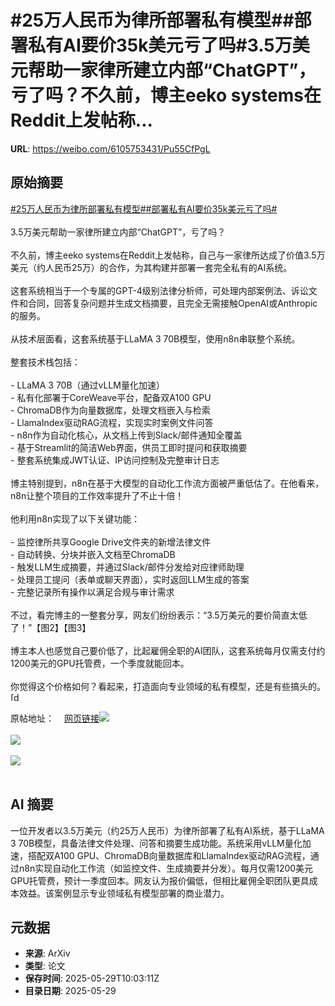 # #25万人民币为律所部署私有模型##部署私有AI要价35k美元亏了吗#3.5万美元帮助一家律所建立内部“ChatGPT”，亏了吗？不久前，博主eeko systems在Reddit上发帖称...

**URL**: https://weibo.com/6105753431/Pu55CfPgL

## 原始摘要

<a href="https://m.weibo.cn/search?containerid=231522type%3D1%26t%3D10%26q%3D%2325%E4%B8%87%E4%BA%BA%E6%B0%91%E5%B8%81%E4%B8%BA%E5%BE%8B%E6%89%80%E9%83%A8%E7%BD%B2%E7%A7%81%E6%9C%89%E6%A8%A1%E5%9E%8B%23&amp;extparam=%2325%E4%B8%87%E4%BA%BA%E6%B0%91%E5%B8%81%E4%B8%BA%E5%BE%8B%E6%89%80%E9%83%A8%E7%BD%B2%E7%A7%81%E6%9C%89%E6%A8%A1%E5%9E%8B%23" data-hide=""><span class="surl-text">#25万人民币为律所部署私有模型#</span></a><a href="https://m.weibo.cn/search?containerid=231522type%3D1%26t%3D10%26q%3D%23%E9%83%A8%E7%BD%B2%E7%A7%81%E6%9C%89AI%E8%A6%81%E4%BB%B735k%E7%BE%8E%E5%85%83%E4%BA%8F%E4%BA%86%E5%90%97%23&amp;extparam=%23%E9%83%A8%E7%BD%B2%E7%A7%81%E6%9C%89AI%E8%A6%81%E4%BB%B735k%E7%BE%8E%E5%85%83%E4%BA%8F%E4%BA%86%E5%90%97%23" data-hide=""><span class="surl-text">#部署私有AI要价35k美元亏了吗#</span></a><br><br>3.5万美元帮助一家律所建立内部“ChatGPT”，亏了吗？<br><br>不久前，博主eeko systems在Reddit上发帖称，自己与一家律所达成了价值3.5万美元（约人民币25万）的合作，为其构建并部署一套完全私有的AI系统。<br><br>这套系统相当于一个专属的GPT-4级别法律分析师，可处理内部案例法、诉讼文件和合同，回答复杂问题并生成文档摘要，且完全无需接触OpenAI或Anthropic的服务。<br><br>从技术层面看，这套系统基于LLaMA 3 70B模型，使用n8n串联整个系统。<br><br>整套技术栈包括：<br><br>- LLaMA 3 70B（通过vLLM量化加速）<br>- 私有化部署于CoreWeave平台，配备双A100 GPU<br>- ChromaDB作为向量数据库，处理文档嵌入与检索<br>- LlamaIndex驱动RAG流程，实现实时案例文件问答<br>- n8n作为自动化核心，从文档上传到Slack/邮件通知全覆盖<br>- 基于Streamlit的简洁Web界面，供员工即时提问和获取摘要<br>- 整套系统集成JWT认证、IP访问控制及完整审计日志<br><br>博主特别提到，n8n在基于大模型的自动化工作流方面被严重低估了。在他看来，n8n让整个项目的工作效率提升了不止十倍！<br><br>他利用n8n实现了以下关键功能：<br><br>- 监控律所共享Google Drive文件夹的新增法律文件<br>- 自动转换、分块并嵌入文档至ChromaDB<br>- 触发LLM生成摘要，并通过Slack/邮件分发给对应律师助理<br>- 处理员工提问（表单或聊天界面），实时返回LLM生成的答案<br>- 完整记录所有操作以满足合规与审计需求<br><br>不过，看完博主的一整套分享，网友们纷纷表示：“3.5万美元的要价简直太低了！”【图2】【图3】<br><br>博主本人也感觉自己要价低了，比起雇佣全职的AI团队，这套系统每月仅需支付约1200美元的GPU托管费，一个季度就能回本。<br><br>你觉得这个价格如何？看起来，打造面向专业领域的私有模型，还是有些搞头的。<span class="url-icon"><img alt="[doge]" src="https://h5.sinaimg.cn/m/emoticon/icon/others/d_doge-be7f768d78.png" style="width:1em; height:1em;" referrerpolicy="no-referrer"></span><br><br>原帖地址：<a href="https://weibo.cn/sinaurl?u=https%3A%2F%2Fwww.reddit.com%2Fr%2Fn8n%2Fcomments%2F1kt8ag5%2Fjust_closed_a_35000_deal_with_a_law_firm%2F%3Futm_source%3Dshare%26utm_medium%3Dandroid_app%26utm_name%3Dandroidcss%26utm_term%3D1%26utm_content%3D2" data-hide=""><span class="url-icon"><img style="width: 1rem;height: 1rem" src="https://h5.sinaimg.cn/upload/2015/09/25/3/timeline_card_small_web_default.png" referrerpolicy="no-referrer"></span><span class="surl-text">网页链接</span></a><img style="" src="https://tvax4.sinaimg.cn/large/006Fd7o3ly1i1whry2piej30uu1fm4m3.jpg" referrerpolicy="no-referrer"><br><br><img style="" src="https://tvax3.sinaimg.cn/large/006Fd7o3ly1i1whrmkp8ij30ta07iacv.jpg" referrerpolicy="no-referrer"><br><br><img style="" src="https://tvax2.sinaimg.cn/large/006Fd7o3ly1i1whrqcqg9j30u006g0ug.jpg" referrerpolicy="no-referrer"><br><br>

## AI 摘要

一位开发者以3.5万美元（约25万人民币）为律所部署了私有AI系统，基于LLaMA 3 70B模型，具备法律文件处理、问答和摘要生成功能。系统采用vLLM量化加速，搭配双A100 GPU、ChromaDB向量数据库和LlamaIndex驱动RAG流程，通过n8n实现自动化工作流（如监控文件、生成摘要并分发）。每月仅需1200美元GPU托管费，预计一季度回本。网友认为报价偏低，但相比雇佣全职团队更具成本效益。该案例显示专业领域私有模型部署的商业潜力。

## 元数据

- **来源**: ArXiv
- **类型**: 论文
- **保存时间**: 2025-05-29T10:03:11Z
- **目录日期**: 2025-05-29

